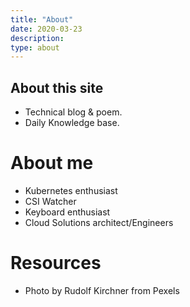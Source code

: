 ```yaml
---
title: "About"
date: 2020-03-23
description: 
type: about
---
```


## About this site

* Technical blog & poem.
* Daily Knowledge base.

# About me

* Kubernetes enthusiast
* CSI Watcher
* Keyboard enthusiast
* Cloud Solutions architect/Engineers

# Resources

* Photo by Rudolf Kirchner from Pexels